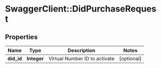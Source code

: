 # SwaggerClient::DidPurchaseRequest

## Properties
Name | Type | Description | Notes
------------ | ------------- | ------------- | -------------
**did_id** | **Integer** | Virtual Number ID to activate | [optional] 


